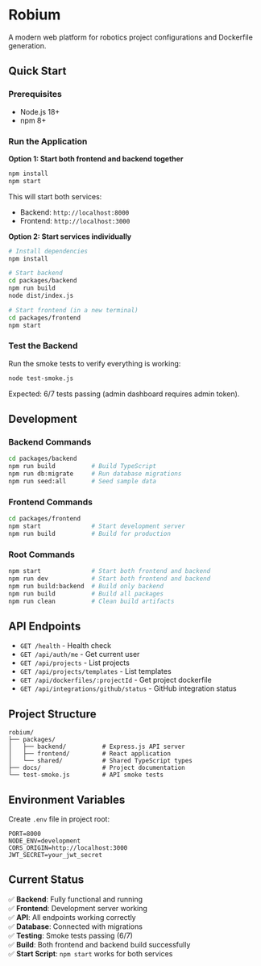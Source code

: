 # Robium

A modern web platform for robotics project configurations and Dockerfile generation.

## Quick Start

### Prerequisites

- Node.js 18+
- npm 8+

### Run the Application

**Option 1: Start both frontend and backend together**

```bash
npm install
npm start
```

This will start both services:

- Backend: `http://localhost:8000`
- Frontend: `http://localhost:3000`

**Option 2: Start services individually**

```bash
# Install dependencies
npm install

# Start backend
cd packages/backend
npm run build
node dist/index.js

# Start frontend (in a new terminal)
cd packages/frontend
npm start
```

### Test the Backend

Run the smoke tests to verify everything is working:

```bash
node test-smoke.js
```

Expected: 6/7 tests passing (admin dashboard requires admin token).

## Development

### Backend Commands

```bash
cd packages/backend
npm run build          # Build TypeScript
npm run db:migrate     # Run database migrations
npm run seed:all       # Seed sample data
```

### Frontend Commands

```bash
cd packages/frontend
npm start              # Start development server
npm run build          # Build for production
```

### Root Commands

```bash
npm start              # Start both frontend and backend
npm run dev            # Start both frontend and backend
npm run build:backend  # Build only backend
npm run build          # Build all packages
npm run clean          # Clean build artifacts
```

## API Endpoints

- `GET /health` - Health check
- `GET /api/auth/me` - Get current user
- `GET /api/projects` - List projects
- `GET /api/projects/templates` - List templates
- `GET /api/dockerfiles/:projectId` - Get project dockerfile
- `GET /api/integrations/github/status` - GitHub integration status

## Project Structure

```
robium/
├── packages/
│   ├── backend/          # Express.js API server
│   ├── frontend/         # React application
│   └── shared/           # Shared TypeScript types
├── docs/                 # Project documentation
└── test-smoke.js         # API smoke tests
```

## Environment Variables

Create `.env` file in project root:

```env
PORT=8000
NODE_ENV=development
CORS_ORIGIN=http://localhost:3000
JWT_SECRET=your_jwt_secret
```

## Current Status

✅ **Backend**: Fully functional and running  
✅ **Frontend**: Development server working  
✅ **API**: All endpoints working correctly  
✅ **Database**: Connected with migrations  
✅ **Testing**: Smoke tests passing (6/7)  
✅ **Build**: Both frontend and backend build successfully  
✅ **Start Script**: `npm start` works for both services
